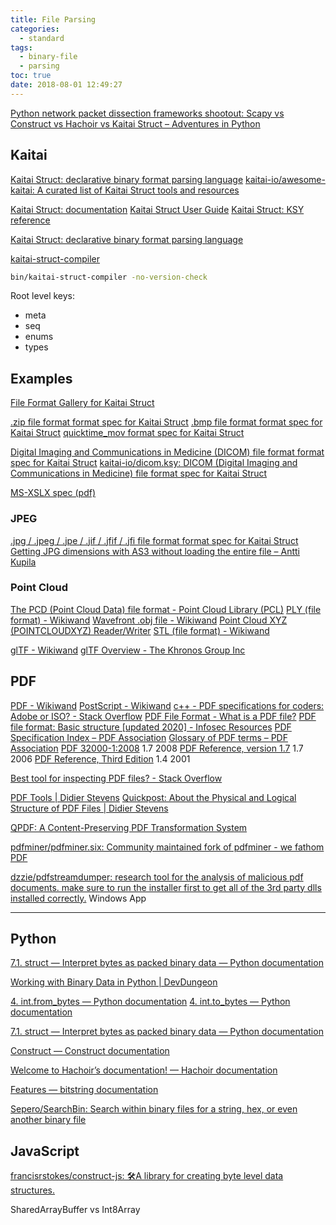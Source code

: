 ```yaml
---
title: File Parsing
categories:
  - standard
tags:
  - binary-file
  - parsing
toc: true
date: 2018-08-01 12:49:27
---
```


[Python network packet dissection frameworks shootout: Scapy vs Construct vs Hachoir vs Kaitai Struct – Adventures in Python](https://pythonistac.wordpress.com/2017/03/09/python-network-packet-dissection-frameworks-shootout-scapy-vs-construct-vs-hachoir-vs-kaitai-struct/)

## Kaitai

[Kaitai Struct: declarative binary format parsing language](http://kaitai.io/)
[kaitai-io/awesome-kaitai: A curated list of Kaitai Struct tools and resources](https://github.com/kaitai-io/awesome-kaitai)

[Kaitai Struct: documentation](http://doc.kaitai.io/)
[Kaitai Struct User Guide](http://doc.kaitai.io/user_guide.html)
[Kaitai Struct: KSY reference](http://doc.kaitai.io/ksy_reference.html#ksy-file)

[Kaitai Struct: declarative binary format parsing language](http://kaitai.io/workshop/)

[kaitai-struct-compiler](http://kaitai.io/index.html#download)

```sh
bin/kaitai-struct-compiler -no-version-check
```

Root level keys:

- meta
- seq
- enums
- types

## Examples

[File Format Gallery for Kaitai Struct](http://formats.kaitai.io/)

[.zip file format format spec for Kaitai Struct](http://formats.kaitai.io/zip/index.html)
[.bmp file format format spec for Kaitai Struct](http://formats.kaitai.io/bmp/index.html)
[quicktime_mov format spec for Kaitai Struct](http://formats.kaitai.io/quicktime_mov/index.html)

[Digital Imaging and Communications in Medicine (DICOM) file format format spec for Kaitai Struct](http://formats.kaitai.io/dicom/index.html)
[kaitai-io/dicom.ksy: DICOM (Digital Imaging and Communications in Medicine) file format spec for Kaitai Struct](https://github.com/kaitai-io/dicom.ksy)

[MS-XSLX spec (pdf)](http://download.microsoft.com/download/D/3/3/D334A189-E51B-47FF-B0E8-C0479AFB0E3C/%5BMS-XLSX%5D.pdf)

### JPEG

[.jpg / .jpeg / .jpe / .jif / .jfif / .jfi file format format spec for Kaitai Struct](http://formats.kaitai.io/jpeg/index.html)
[Getting JPG dimensions with AS3 without loading the entire file – Antti Kupila](http://www.anttikupila.com/flash/getting-jpg-dimensions-with-as3-without-loading-the-entire-file/)

### Point Cloud

[The PCD (Point Cloud Data) file format - Point Cloud Library (PCL)](http://pointclouds.org/documentation/tutorials/pcd_file_format.php)
[PLY (file format) - Wikiwand](<https://www.wikiwand.com/en/PLY_(file_format)>)
[Wavefront .obj file - Wikiwand](https://www.wikiwand.com/en/Wavefront_.obj_file)
[Point Cloud XYZ (POINTCLOUDXYZ) Reader/Writer](https://docs.safe.com/fme/html/FME_Desktop_Documentation/FME_ReadersWriters/pointcloudxyz/pointcloudxyz.htm)
[STL (file format) - Wikiwand](https://www.wikiwand.com/en/STL_%28file_format%29)

[glTF - Wikiwand](https://www.wikiwand.com/en/GlTF)
[glTF Overview - The Khronos Group Inc](https://www.khronos.org/gltf/)

## PDF

[PDF - Wikiwand](https://www.wikiwand.com/en/PDF)
[PostScript - Wikiwand](https://www.wikiwand.com/en/PostScript)
[c++ - PDF specifications for coders: Adobe or ISO? - Stack Overflow](https://stackoverflow.com/questions/14111831/pdf-specifications-for-coders-adobe-or-iso)
[PDF File Format - What is a PDF file?](https://docs.fileformat.com/pdf/)
[PDF file format: Basic structure [updated 2020] - Infosec Resources](https://resources.infosecinstitute.com/topic/pdf-file-format-basic-structure/)
[PDF Specification Index – PDF Association](https://www.pdfa.org/resource/pdf-specification-index/)
[Glossary of PDF terms – PDF Association](https://www.pdfa.org/glossary-of-pdf-terms/)
[PDF 32000-1:2008](https://www.adobe.com/content/dam/acom/en/devnet/pdf/pdfs/PDF32000_2008.pdf) 1.7 2008
[PDF Reference, version 1.7](https://ghostscript.com/~robin/pdf_reference17.pdf) 1.7 2006
[PDF Reference, Third Edition](https://www.adobe.com/content/dam/acom/en/devnet/pdf/pdfs/pdf_reference_archives/PDFReference.pdf) 1.4 2001

[Best tool for inspecting PDF files? - Stack Overflow](https://stackoverflow.com/questions/3549541/best-tool-for-inspecting-pdf-files)

[PDF Tools | Didier Stevens](https://blog.didierstevens.com/programs/pdf-tools/)
[Quickpost: About the Physical and Logical Structure of PDF Files | Didier Stevens](https://blog.didierstevens.com/2008/04/09/quickpost-about-the-physical-and-logical-structure-of-pdf-files/)

[QPDF: A Content-Preserving PDF Transformation System](http://qpdf.sourceforge.net/)

[pdfminer/pdfminer.six: Community maintained fork of pdfminer - we fathom PDF](https://github.com/pdfminer/pdfminer.six)

[dzzie/pdfstreamdumper: research tool for the analysis of malicious pdf documents. make sure to run the installer first to get all of the 3rd party dlls installed correctly.](https://github.com/dzzie/pdfstreamdumper) Windows App

---

## Python

[7.1. struct — Interpret bytes as packed binary data — Python documentation](https://docs.python.org/3/library/struct.html)

[Working with Binary Data in Python | DevDungeon](https://www.devdungeon.com/content/working-binary-data-python)

[4. int.from_bytes — Python documentation](https://docs.python.org/3/library/stdtypes.html#int.from_bytes)
[4. int.to_bytes — Python documentation](https://docs.python.org/3/library/stdtypes.html#int.to_bytes)

[7.1. struct — Interpret bytes as packed binary data — Python documentation](https://docs.python.org/3/library/struct.html)

[Construct — Construct documentation](https://construct.readthedocs.io/en/latest/)

[Welcome to Hachoir’s documentation! — Hachoir documentation](http://hachoir.readthedocs.io/en/latest/)

[Features — bitstring documentation](https://pythonhosted.org/bitstring/)

[Sepero/SearchBin: Search within binary files for a string, hex, or even another binary file](https://github.com/Sepero/SearchBin)

## JavaScript

[francisrstokes/construct-js: 🛠️A library for creating byte level data structures.](https://github.com/francisrstokes/construct-js)

SharedArrayBuffer vs Int8Array
